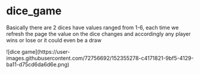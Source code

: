 # dice_game
<p>Basically there are 2 dices have values ranged from 1-6, each time we refresh the page the value on the dice changes and accordingly any player wins or lose or it could even be a draw</p>
![dice game](https://user-images.githubusercontent.com/72756692/152355278-c4171821-9bf5-4129-ba11-d75cd6da6d6e.png)
